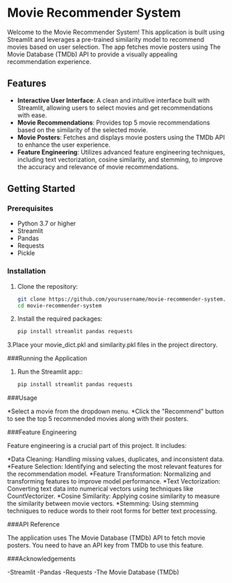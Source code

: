 # Movie Recommender System

Welcome to the Movie Recommender System! This application is built using Streamlit and leverages a pre-trained similarity model to recommend movies based on user selection. The app fetches movie posters using The Movie Database (TMDb) API to provide a visually appealing recommendation experience.

## Features

- **Interactive User Interface**: A clean and intuitive interface built with Streamlit, allowing users to select movies and get recommendations with ease.
- **Movie Recommendations**: Provides top 5 movie recommendations based on the similarity of the selected movie.
- **Movie Posters**: Fetches and displays movie posters using the TMDb API to enhance the user experience.
- **Feature Engineering**: Utilizes advanced feature engineering techniques, including text vectorization, cosine similarity, and stemming, to improve the accuracy and relevance of movie recommendations.

## Getting Started

### Prerequisites

- Python 3.7 or higher
- Streamlit
- Pandas
- Requests
- Pickle

### Installation

1. Clone the repository:
   ```bash
   git clone https://github.com/yourusername/movie-recommender-system.git
   cd movie-recommender-system
2. Install the required packages:
   ```bash
   pip install streamlit pandas requests
3.Place your movie_dict.pkl and similarity.pkl files in the project directory.

###Running the Application
1. Run the Streamlit app::
   ```bash
   pip install streamlit pandas requests
   
###Usage

*Select a movie from the dropdown menu.
*Click the "Recommend" button to see the top 5 recommended movies along with their posters.

###Feature Engineering

Feature engineering is a crucial part of this project. It includes:

 *Data Cleaning: Handling missing values, duplicates, and inconsistent data.
 *Feature Selection: Identifying and selecting the most relevant features for the recommendation model.
 *Feature Transformation: Normalizing and transforming features to improve model performance.
 *Text Vectorization: Converting text data into numerical vectors using techniques like CountVectorizer.
 *Cosine Similarity: Applying cosine similarity to measure the similarity between movie vectors.
 *Stemming: Using stemming techniques to reduce words to their root forms for better text processing.

###API Reference

The application uses The Movie Database (TMDb) API to fetch movie posters.
You need to have an API key from TMDb to use this feature.

###Acknowledgements

-Streamlit
-Pandas
-Requests
-The Movie Database (TMDb)

